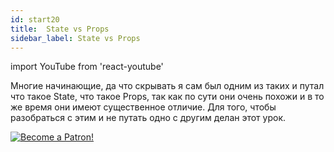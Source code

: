 ```yaml
---
id: start20
title:  State vs Props
sidebar_label: State vs Props
---
```


import YouTube from 'react-youtube'

Многие начинающие, да что скрывать я сам был одним из таких и путал что такое State, что такое Props, так как по сути они очень похожи и в то же время они имеют существенное отличие. Для того, чтобы разобраться с этим и не путать одно с другим делан этот урок.

<YouTube videoId='vYuHeYxaJQU' />

[![Become a Patron!](/img/logo/patreon.png)](https://www.patreon.com/bePatron?u=31769291)

